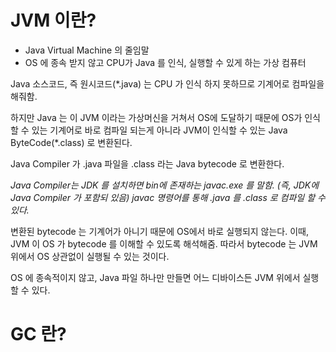
# JVM 이란?

* Java Virtual Machine 의 줄임말
* OS 에 종속 받지 않고 CPU가 Java 를 인식, 실행할 수 있게 하는 가상 컴퓨터

Java 소스코드, 즉 원시코드(\*.java) 는 CPU 가 인식 하지 못하므로 기계어로 컴파일을 해줘함.

하지만 Java 는 이 JVM 이라는 가상머신을 거쳐서 OS에 도달하기 때문에 OS가 인식할 수 있는 기계어로 바로 컴파일 되는게 아니라 JVM이 인식할 수 있는 Java ByteCode(\*.class) 로 변환된다. 

Java Compiler 가 .java 파일을 .class 라는 Java bytecode 로 변환한다.

_Java Compiler는 JDK 를 설치하면 bin에 존재하는 javac.exe 를 말함. (즉, JDK에 Java Compiler 가 포함되 있음)
javac 명령어를 통해 .java 를 .class 로 컴파일 할 수 있다._

변환된 bytecode 는 기계어가 아니기 때문에 OS에서 바로 실행되지 않는다.
이때, JVM 이 OS 가 bytecode 를 이해할 수 있도록 해석해줌. 따라서 bytecode 는 JVM 위에서 OS 상관없이 실행될 수 있는 것이다.

OS 에 종속적이지 않고, Java 파일 하나만 만들면 어느 디바이스든 JVM 위에서 실행할 수 있다.







# GC 란?
